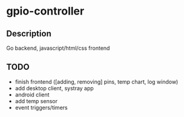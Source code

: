 # gpio-controller

## Description
Go backend, javascript/html/css frontend  

## TODO
* finish frontend ([adding, removing] pins, temp chart, log window)
* add desktop client, systray app
* android client
* add temp sensor
* event triggers/timers